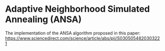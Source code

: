 # Adaptive Neighborhood Simulated Annealing (ANSA)
The implementation of the ANSA algorithm proposed in this paper: https://www.sciencedirect.com/science/article/abs/pii/S0305054820303221
